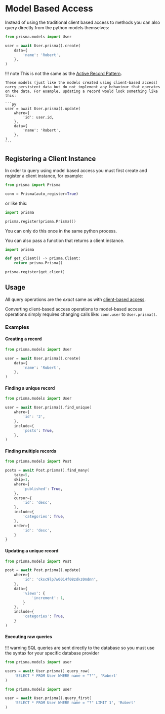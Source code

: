 # Model Based Access

Instead of using the traditional client based access to methods you can also query directly from the python models themselves:

```py
from prisma.models import User

user = await User.prisma().create(
    data={
        'name': 'Robert',
    },
)
```

!!! note
    This is not the same as the [Active Record Pattern](https://guides.rubyonrails.org/active_record_basics.html).

    These models (just like the models created using client-based access) carry persistent data but do not implement any behaviour that operates on the data. For example, updating a record would look something like this:

    ```py
    user = await User.prisma().update(
        where={
            'id': user.id,
        },
        data={
            'name': 'Robert',
        },
    )
    ```

## Registering a Client Instance

In order to query using model based access you must first create and register a client instance, for example:

```py
from prisma import Prisma

conn = Prisma(auto_register=True)
```

or like this:

```py
import prisma

prisma.register(prisma.Prisma())
```

You can only do this once in the same python process.

You can also pass a function that returns a client instance.

```py
import prisma

def get_client() -> prisma.Client:
    return prisma.Prisma()

prisma.register(get_client)
```

## Usage

All query operations are the *exact* same as with [client-based access](./operations.md).

Converting client-based access operations to model-based access operations simply requires changing calls like: `conn.user` to `User.prisma()`.

### Examples

#### Creating a record

```py
from prisma.models import User

user = await User.prisma().create(
    data={
        'name': 'Robert',
    },
)
```

#### Finding a unique record

```py
from prisma.models import User

user = await User.prisma().find_unique(
    where={
        'id': '2',
    },
    include={
        'posts': True,
    },
)
```

#### Finding multiple records

```py
from prisma.models import Post

posts = await Post.prisma().find_many(
    take=5,
    skip=1,
    where={
        'published': True,
    },
    cursor={
        'id': 'desc',
    },
    include={
        'categories': True,
    },
    order={
        'id': 'desc',
    }
}
```

#### Updating a unique record

```py
from prisma.models import Post

post = await Post.prisma().update(
    where={
        'id': 'cksc9lp7w0014f08zdkz0mdnn',
    },
    data={
        'views': {
            'increment': 1,
        }
    },
    include={
        'categories': True,
    }
)
```

#### Executing raw queries

!!! warning
    SQL queries are sent directly to the database so you must use the syntax for your specific database provider

```py
from prisma.models import user

users = await User.prisma().query_raw(
    'SELECT * FROM User WHERE name = "?"', 'Robert'
)
```

```py
from prisma.models import user

user = await User.prisma().query_first(
    'SELECT * FROM User WHERE name = "?" LIMIT 1', 'Robert'
)
```

